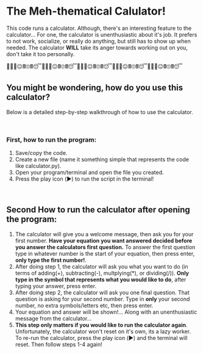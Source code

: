 # The Meh-thematical Calulator!

This code runs a calculator. Although, there's an interesting feature to the calculator... For one, the calculator is unenthusiastic about it's job. It prefers to not work, socialize, or really do anything, but still has to show up when needed. The calculator **WILL** take its anger towards working out on you, don't take it too personally. 

🖩🫩🖩😐🖩🙄🖩😴🖩🫩🖩😐🖩🙄🖩😴🖩🫩🖩😐🖩🙄🖩😴🖩🫩🖩😐🖩🙄🖩😴🖩🫩🖩😐🖩🙄🖩😴

## You might be wondering, how do you use this calculator?

Below is a detailed step-by-step walkthrough of how to use the calculator.

<br/> 

### __First__, how to run the program:

1. Save/copy the code. 
2. Create a new file (name it something simple that represents the code like calculator.py).
3. Open your program/terminal and open the file you created.
4. Press the play icon (▶️) to run the script in the terminal!

<br/>

## __Second__ How to run the calculator after opening the program:

1. The calculator will give you a welcome message, then ask you for your first number. **Have your equation you want answered decided before you answer the calculators first question.** To answer the first question type in whatever number is the start of your equation, then press enter, **only type the first number!**. 
2. After doing step 1, the calculator will ask you what you want to do (in terms of adding(+), subtracting(-), multplying(*), or dividing(/)). **Only type in the symbol that represents what you would like to do**, after typing your answer, press enter.
3. After doing step 2, the calculator will ask you one final question. That question is asking for your second number. Type in **only** your second number, no extra symbols/letters etc, then press enter.
4. Your equation and answer will be shown!... Along with an unenthusiastic message from the calculator...
5. **This step only matters if you would like to run the calculator again**. Unfortunately, the calculator won't reset on it's own, its a lazy worker. To re-run the calculator, press the play icon (▶️) and the terminal will reset. Then follow steps 1-4 again!